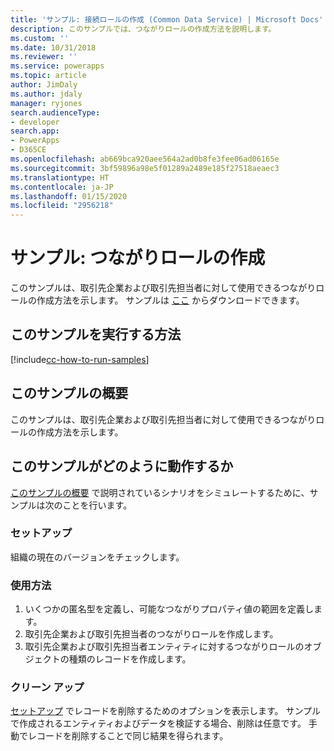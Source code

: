 ```yaml
---
title: 'サンプル: 接続ロールの作成 (Common Data Service) | Microsoft Docs'
description: このサンプルでは、つながりロールの作成方法を説明します。
ms.custom: ''
ms.date: 10/31/2018
ms.reviewer: ''
ms.service: powerapps
ms.topic: article
author: JimDaly
ms.author: jdaly
manager: ryjones
search.audienceType:
- developer
search.app:
- PowerApps
- D365CE
ms.openlocfilehash: ab669bca920aee564a2ad0b8fe3fee06ad06165e
ms.sourcegitcommit: 3bf59896a98e5f01289a2489e185f27518aeaec3
ms.translationtype: HT
ms.contentlocale: ja-JP
ms.lasthandoff: 01/15/2020
ms.locfileid: "2956218"
---
```

# <a name="sample-create-a-connection-role"></a>サンプル: つながりロールの作成

<!-- https://docs.microsoft.com/dynamics365/customer-engagement/developer/sample-create-connection-role-early-bound -->

このサンプルは、取引先企業および取引先担当者に対して使用できるつながりロールの作成方法を示します。 サンプルは [ここ](https://github.com/Microsoft/PowerApps-Samples/tree/master/cds/orgsvc/C%23/ConnectionRole) からダウンロードできます。

## <a name="how-to-run-this-sample"></a>このサンプルを実行する方法

[!include[cc-how-to-run-samples](../../includes/cc-how-to-run-samples.md)]

## <a name="what-this-sample-does"></a>このサンプルの概要

このサンプルは、取引先企業および取引先担当者に対して使用できるつながりロールの作成方法を示します。

## <a name="how-this-sample-works"></a>このサンプルがどのように動作するか

[このサンプルの概要](#what-this-sample-does) で説明されているシナリオをシミュレートするために、サンプルは次のことを行います。

### <a name="setup"></a>セットアップ

組織の現在のバージョンをチェックします。

### <a name="demonstrate"></a>使用方法

1. いくつかの匿名型を定義し、可能なつながりプロパティ値の範囲を定義します。
2. 取引先企業および取引先担当者のつながりロールを作成します。
3. 取引先企業および取引先担当者エンティティに対するつながりロールのオブジェクトの種類のレコードを作成します。

### <a name="clean-up"></a>クリーン アップ

[セットアップ](#setup) でレコードを削除するためのオプションを表示します。 サンプルで作成されるエンティティおよびデータを検証する場合、削除は任意です。 手動でレコードを削除することで同じ結果を得られます。
